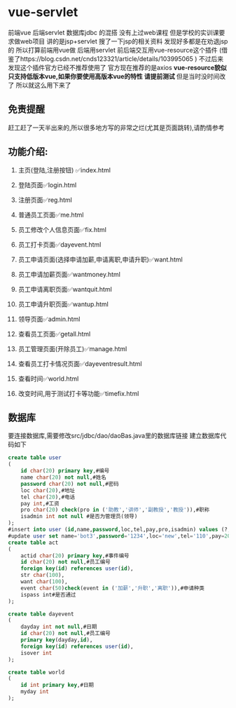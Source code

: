 # vue-servlet
前端vue 后端servlet 数据库jdbc 的混搭 
没有上过web课程 但是学校的实训课要求做web项目 讲的是jsp+servlet 搜了一下jsp的相关资料 发现好多都是在劝退jsp的 所以打算前端用vue做 后端用servlet 前后端交互用vue-resource这个插件 (借鉴了https://blog.csdn.net/cnds123321/article/details/103995065 ) 不过后来发现这个插件官方已经不推荐使用了 官方现在推荐的是axios **vue-resource貌似只支持低版本vue,如果你要使用高版本vue的特性 请提前测试** 但是当时没时间改了 所以就这么用下来了

## 免责提醒
赶工赶了一天半出来的,所以很多地方写的非常之烂(尤其是页面跳转),请酌情参考

## 功能介绍:
1. 主页(登陆,注册按钮) ✅index.html
2. 登陆页面✅login.html
3. 注册页面✅reg.html

1. 普通员工页面✅me.html
2. 员工修改个人信息页面✅fix.html
3. 员工打卡页面✅dayevent.html

1. 员工申请页面(选择申请加薪,申请离职,申请升职)✅want.html
2. 员工申请加薪页面✅wantmoney.html
3. 员工申请离职页面✅wantquit.html

1. 员工申请升职页面✅wantup.html
2. 领导页面✅admin.html
3. 查看员工页面✅getall.html

1. 员工管理页面(开除员工)✅manage.html

1. 查看员工打卡情况页面✅dayeventresult.html
2. 查看时间✅world.html
3. 改变时间,用于测试打卡等功能✅timefix.html

## 数据库
要连接数据库,需要修改src/jdbc/dao/daoBas.java里的数据库链接
建立数据库代码如下
```sql
create table user
(
	id char(20) primary key,#编号
	name char(20) not null,#姓名
	password char(20) not null,#密码
	loc char(20),#地址
	tel char(20),#电话
	pay int,#工资
	pro char(20) check(pro in ('助教','讲师','副教授','教授')),#职称
	isadmin int not null #是否为管理员(领导)
);
#insert into user (id,name,password,loc,tel,pay,pro,isadmin) values (?,?,?,?,?,?,?,?)
#update user set name='bot3',password='1234',loc='new',tel='110',pay=2000,pro=2,isadmin=1 where id='2020001';
create table act
(
	actid char(20) primary key,#事件编号
	id char(20) not null,#员工编号
	foreign key(id) references user(id),
	str char(100),
	want char(100),
	event char(50)check(event in ('加薪','升职','离职')),#申请种类
	ispass int#是否通过
);

create table dayevent
(
	dayday int not null,#日期
	id char(20) not null,#员工编号
	primary key(dayday,id),
	foreign key(id) references user(id),
	isover int
);

create table world
(
	id int primary key,#日期
	myday int
);

```
